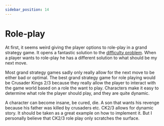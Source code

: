 ```yaml
---
sidebar_position: 14
---
```


# Role-play

At first, it seems weird giving the player options to role-play in a grand strategy game. It opens a fantastic solution to the [difficulty problem](/docs/Design/difficulty). When a player wants to role-play he has a different solution to what should be my next move.

Most grand strategy games sadly only really allow for the next move to be either bad or optimal. The best grand strategy game for role playing would be Crusader Kings 2/3 because they really allow the player to interact with the game world based on a role the want to play. Characters make it easy to determine what role the player should play, and they are quite dynamic.

A character can become insane, be cured, die. A son that wants his revenge because his father was killed by crusaders etc. CK2/3 allows for dynamic story. It should be taken as a great example on how to implement it. But I personally believe that CK2/3 role play only scratches the surface.
